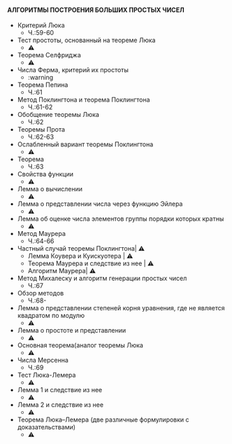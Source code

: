 #### АЛГОРИТМЫ ПОСТРОЕНИЯ БОЛЬШИХ ПРОСТЫХ ЧИСЕЛ

- Критерий Люка
	* Ч.:59-60
- Тест простоты, основанный на теореме Люка
	* :warning:
- Теорема Селфриджа
	* :warning:
- Числа Ферма, критерий их простоты
	* :warning
- Теорема Пепина
	* Ч.:61
- Метод  Поклингтона и теорема Поклингтона
	* Ч.:61-62
- Обобщение теоремы Люка
	* Ч.:62
- Теоремы Прота
	* Ч.:62-63
- Ослабленный вариант теоремы Поклингтона
	* :warning:
- Теорема
	* Ч.:63
- Свойства функции 
	* :warning: 
- Лемма о вычислении
	* :warning:
- Лемма о представлении числа через функцию Эйлера
	* :warning:
- Лемма об оценке числа элементов группы порядки которых кратны
	* :warning:
- Метод Маурера
	* Ч.:64-66
- Частный случай теоремы Поклингтона| :warning:
	* Лемма Коувера и Куискуотера
| :warning:
	* Теорема Маурера и следствие из нее
| :warning:
	* Алгоритм Маурера| :warning:
- Метод Михалеску и алгоритм генерации простых чисел
	* Ч.:67
- Обзор  методов
	* Ч.:68-
- Лемма о представлении степеней корня уравнения, где не является квадратом по модулю
	* :warning: 
- Лемма о простоте и представлении
	* :warning:
- Основная теорема(аналог теоремы Люка
	* :warning:
- Числа Мерсенна
	* Ч.:69
- Тест Люка-Лемера
	* :warning: 
- Лемма 1 и следствие из нее
	* :warning: 
- Лемма 2 и следствие из нее
	* :warning: 
- Теорема Люка–Лемера (две различные формулировки с доказательствами)
	* :warning:
